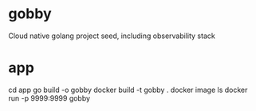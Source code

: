 # gobby
Cloud native golang project seed, including observability stack

# app
cd app
go build -o gobby
docker build -t gobby .
docker image ls
docker run -p 9999:9999 gobby